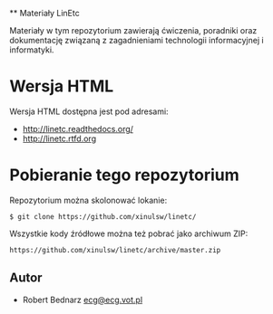 ** Materiały LinEtc


Materiały w tym repozytorium zawierają ćwiczenia, poradniki
oraz dokumentację związaną z zagadnieniami technologii informacyjnej
i informatyki.


Wersja HTML
================================

Wersja HTML dostępna jest pod adresami:

- http://linetc.readthedocs.org/
- http://linetc.rtfd.org

Pobieranie tego repozytorium
================================

Repozytorium można skolonować lokanie:

    $ git clone https://github.com/xinulsw/linetc/

Wszystkie kody źródłowe można też pobrać jako archiwum ZIP:

    https://github.com/xinulsw/linetc/archive/master.zip

Autor
-------

- Robert Bednarz <ecg@ecg.vot.pl>
